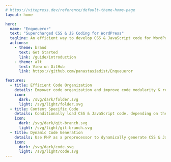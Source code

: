 ```yaml
---
# https://vitepress.dev/reference/default-theme-home-page
layout: home

hero:
  name: "Enqueueror"
  text: "Supercharged CSS & JS Coding for WordPress"
  tagline: An efficient way to develop CSS & JavaScript code for WordPress.
  actions:
    - theme: brand
      text: Get Started
      link: /guide/introduction
    - theme: alt
      text: View on GitHub
      link: https://github.com/panastasiadist/Enqueueror

features:
  - title: Efficient Code Organization
    details: Empower code organization and improve code modularity & reuse.
    icon:
      dark: /svg/dark/folder.svg
      light: /svg/light/folder.svg
  - title: Content Specific Code
    details: Conditionally load CSS & JavaScript code, depending on the requested content.
    icon:
      dark: /svg/dark/git-branch.svg
      light: /svg/light/git-branch.svg
  - title: Dynamic Code Generation
    details: Use PHP as a preprocessor to dynamically generate CSS & JavaScript code.
    icon:
      dark: /svg/dark/code.svg
      light: /svg/light/code.svg
---
```


